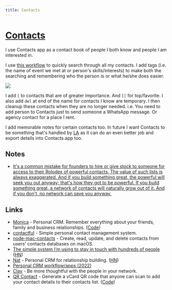 ```yaml
---
title: Contacts
---
```


# [Contacts](https://support.apple.com/guide/contacts/welcome/mac)

I use Contacts app as a contact book of people I both know and people I am interested in.

I use [this workflow](https://github.com/nikitavoloboev/small-workflows/tree/master/search-content) to quickly search through all my contacts. I add tags (i.e. the name of event we met at or person's skills/interests) to make both the searching and remembering who the person is or what he/she does easier.

![](https://i.imgur.com/9pHae4J.png)

I add `[` to contacts that are of greater importance. And `[[` for top/favorite. I also add `del` at end of the name for contacts I know are temporary. I then cleanup these contacts when they are no longer needed. i.e. You need to add person to Contacts just to send someone a WhatsApp message. Or agency contact for a place I rent.

I add memorable notes for certain contacts too. In future I want Contacts to be something that's handled by [LA](../../ideas/learn-anything.md) as it can do an even better job and export details into Contacts.app too.

## Notes

- [It's a common mistake for founders to hire or give stock to someone for access to their Rolodex of powerful contacts. The value of such lists is always exaggerated. And if you build something great, the powerful will seek you out anyway; that's how they got to be powerful. If you build something great, a network of contacts will naturally grow out of it. And if you don't, no network can save you anyway.](https://twitter.com/paulg/status/1515636109765656584)

## Links

- [Monica](https://www.monicahq.com/) - Personal CRM. Remember everything about your friends, family and business relationships. ([Code](https://github.com/monicahq/monica))
- [contactful](https://github.com/noahm/contactful) - Simple personal contact management system.
- [node-mac-contacts](https://github.com/codebytere/node-mac-contacts) - Create, read, update, and delete contacts from users' contacts databases on macOS.
- [The simple system I’m using to stay in touch with hundreds of people](https://jakobgreenfeld.com/stay-in-touch) ([HN](https://news.ycombinator.com/item?id=30329475))
- [Nat](https://nat.app/) - Personal CRM for relationship building. ([HN](https://news.ycombinator.com/item?id=30836418))
- [Personal CRM workflow/apps (2022)](https://twitter.com/Shpigford/status/1510650090368741378)
- [Clay](https://clay.earth/) - Be more thoughtful with the people in your network.
- [QR Contact](https://qrcontact.danawoodman.com/) - Generate a vCard QR code that anyone can scan to add your contact details to their contacts list. ([Code](https://github.com/danawoodman/qrcontact))
